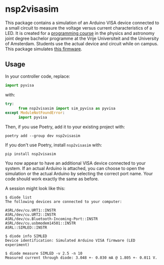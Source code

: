 # nsp2visasim

This package contains a simulation of an Arduino VISA device connected to a small circuit to measure the voltage versus current characteristics of a LED. It is created for a [programming course](https://natuurkundepracticumamsterdam.github.io/ecpc/) in the physics and astronomy joint degree bachelor programme at the Vrije Universiteit and the University of Amsterdam. Students use the actual device and circuit while on campus. This package simulates [this firmware](https://github.com/davidfokkema/arduino-visa-firmware).


## Usage

In your controller code, replace:

```python
import pyvisa
```

with:

```python
try:
      from nsp2visasim import sim_pyvisa as pyvisa
except ModuleNotFoundError:
      import pyvisa
```

Then, if you use Poetry, add it to your existing project with:

```console
poetry add --group dev nsp2visasim
```

If you don't use Poetry, install `nsp2visasim` with:

```console
pip install nsp2visasim
```

You now appear to have an additional VISA device connected to your system. If an
actual Arduino is attached, you can choose to open the simulation or the actual
Arduino by selecting the correct port name. Your code should work exactly the
same as before.

A session might look like this:

```console
$ diode list                               
The following devices are connected to your computer:

ASRL/dev/cu.URT1::INSTR
ASRL/dev/cu.URT2::INSTR
ASRL/dev/cu.Bluetooth-Incoming-Port::INSTR
ASRL/dev/cu.usbmodem14501::INSTR
ASRL::SIMLED::INSTR

$ diode info SIMLED
Device identification: Simulated Arduino VISA firmware (LED experiment)

$ diode measure SIMLED -v 2.5 -n 10
Measured current through diode: 3.048 +- 0.030 mA @ 1.805 +- 0.011 V.
```
